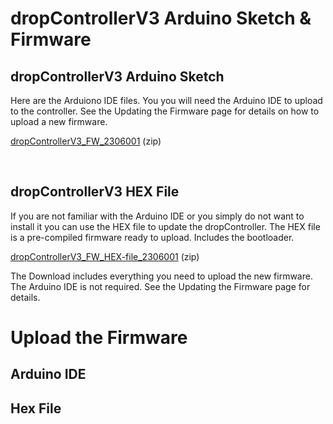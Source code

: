 # dropControllerV3 Arduino Sketch & Firmware

## dropControllerV3 Arduino Sketch
Here are the Arduiono IDE files. You you will need the Arduino IDE to upload to the controller.
See the Updating the Firmware page for details on how to upload a new firmware.

[dropControllerV3_FW_2306001](assets/dropControllerV3_FW_2306001.zip) (zip) <br>


 <br>
 
## dropControllerV3 HEX File

If you are not familiar with the Arduino IDE or you simply do not want to install it you can use the HEX file to update the dropController. 
The HEX file is a pre-compiled firmware ready to upload. Includes the bootloader.

[dropControllerV3_FW_HEX-file_2306001](assets/dropControllerV3_FW_2306001_HEX-file_includes_bootloader.zip) (zip)

The Download includes everything you need to upload the new firmware. The Arduino IDE is not required. See the Updating the Firmware page for details. <br>



# Upload the Firmware

## Arduino IDE


## Hex File


